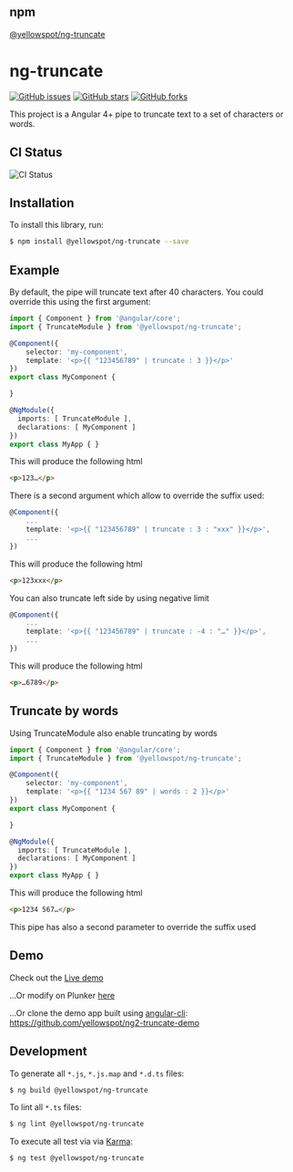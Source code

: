 ## npm
[@yellowspot/ng-truncate](https://www.npmjs.com/package/@yellowspot/ng-truncate)

# ng-truncate
[![GitHub issues](https://img.shields.io/github/issues/yellowspot/ng2-truncate.svg)](https://github.com/yellowspot/ng2-truncate/issues)
[![GitHub stars](https://img.shields.io/github/stars/yellowspot/ng2-truncate.svg)](https://github.com/yellowspot/ng2-truncate/stargazers)
[![GitHub forks](https://img.shields.io/github/forks/yellowspot/ng2-truncate.svg)](https://github.com/yellowspot/ng2-truncate/network)

This project is a Angular 4+ pipe to truncate text to a set of characters or words.

## CI Status
![CI Status](https://circleci.com/gh/yellowspot/ng2-truncate/tree/master.svg?style=shield)

## Installation

To install this library, run:

```bash
$ npm install @yellowspot/ng-truncate --save
```

## Example

By default, the pipe will truncate text after 40 characters. You could override this using the first argument:

```TypeScript
import { Component } from '@angular/core';
import { TruncateModule } from '@yellowspot/ng-truncate';

@Component({
    selector: 'my-component',
    template: '<p>{{ "123456789" | truncate : 3 }}</p>'
})
export class MyComponent {

}

@NgModule({
  imports: [ TruncateModule ],
  declarations: [ MyComponent ]
})
export class MyApp { }
```

This will produce the following html

```HTML
<p>123…</p>
```

There is a second argument which allow to override the suffix used:

```TypeScript
@Component({
    ...
    template: '<p>{{ "123456789" | truncate : 3 : "xxx" }}</p>',
    ...
})
```

This will produce the following html

```HTML
<p>123xxx</p>
```

You can also truncate left side by using negative limit

```TypeScript
@Component({
    ...
    template: '<p>{{ "123456789" | truncate : -4 : "…" }}</p>',
    ...
})
```

This will produce the following html

```HTML
<p>…6789</p>
```

## Truncate by words

Using TruncateModule also enable truncating by words

```TypeScript
import { Component } from '@angular/core';
import { TruncateModule } from '@yellowspot/ng-truncate';

@Component({
    selector: 'my-component',
    template: '<p>{{ "1234 567 89" | words : 2 }}</p>'
})
export class MyComponent {

}

@NgModule({
  imports: [ TruncateModule ],
  declarations: [ MyComponent ]
})
export class MyApp { }
```

This will produce the following html

```HTML
<p>1234 567…</p>
```

This pipe has also a second parameter to override the suffix used

## Demo

Check out the [Live demo](https://yellowspot.github.io/ng2-truncate-demo)

...Or modify on Plunker [here](https://embed.plnkr.co/d3JiQCw756OEjS0HkVuY)

...Or clone the demo app built using [angular-cli](https://cli.angular.io): https://github.com/yellowspot/ng2-truncate-demo

## Development

To generate all `*.js`, `*.js.map` and `*.d.ts` files:

```bash
$ ng build @yellowspot/ng-truncate
```

To lint all `*.ts` files:

```bash
$ ng lint @yellowspot/ng-truncate
```

To execute all test via via [Karma](https://karma-runner.github.io):

```bash
$ ng test @yellowspot/ng-truncate
```
